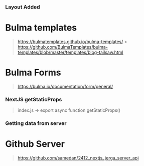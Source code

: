 ### Layout Added

# Bulma templates

> https://bulmatemplates.github.io/bulma-templates/ > https://github.com/BulmaTemplates/bulma-templates/blob/master/templates/blog-tailsaw.html

# Bulma Forms

> https://bulma.io/documentation/form/general/

### NextJS getStaticProps

> index.js -> export async function getStaticProps()

### Getting data from server

# Github Server

> https://github.com/samedan/2412_nextjs_jerga_server_api

